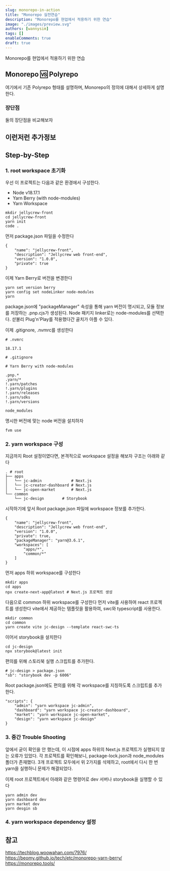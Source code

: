 ```yaml
---
slug: monorepo-in-action
title: "Monorepo 실전연습"
description: "Monorepo를 현업에서 적용하기 위한 연습"
image: "./images/preview.svg"
authors: [wannysim]
tags: []
enableComments: true
draft: true
---
```


Monorepo를 현업에서 적용하기 위한 연습

<!-- truncate -->

## Monorepo 🆚 Polyrepo

여기에서 기존 Polyrepo 형태를 설명하며, Monorepo의 정의에 대해서 상세하게 설명한다.

### 장단점

둘의 장단점을 비교해보자

## 이런저런 추가정보

## Step-by-Step

### 1. root workspace 초기화
우선 이 프로젝트는 다음과 같은 환경에서 구성한다.
- Node v18.17.1
- Yarn Berry (with node-modules)
- Yarn Workspace

```
mkdir jellycrew-front
cd jellycrew-front
yarn init
code .
```

먼저 package.json 파일을 수정한다
```
{
	"name": "jellycrew-front",
	"description": "Jellycrew web front-end",
	"version": "1.0.0",
	"private": true
}
```

이제 Yarn Berry로 버전을 변경한다
```
yarn set version berry
yarn config set nodeLinker node-modules
yarn
```

package.json에 "packageManager" 속성을 통해 yarn 버전이 명시되고, 모듈 정보를 저장하는 .pnp.cjs가 생성된다. Node 패키지 linker로는 node-modules를 선택한다. 섣불리 Plug'n'Play를 적용했다간 골치가 아플 수 있다.

이제 .gitignore, .nvmrc를 생성한다
```
# .nvmrc

18.17.1
```

```
# .gitignore

# Yarn Berry with node-modules

.pnp.*
.yarn/*
!.yarn/patches
!.yarn/plugins
!.yarn/releases
!.yarn/sdks
!.yarn/versions

node_modules
```

명시한 버전에 맞는 node 버전을 설치하자
```
fvm use
```


### 2. yarn workspace 구성

지금까지 Root 설정이였다면, 본격적으로 workspace 설정을 해보자
구조는 아래와 같다

```
. # root
├── apps
│   └── jc-admin             # Next.js
│   └── jc-creator-dashboard # Next.js
│   └── jc-open-market       # Next.js
└── common
    └── jc-design        # Storybook
```

시작하기에 앞서 Root package.json 파일에 workspace 정보를 추가한다.
```
{
	"name": "jellycrew-front",
	"description": "Jellycrew web front-end",
	"version": "1.0.0",
	"private": true,
	"packageManager": "yarn@3.6.1",
	"workspaces": [
		"apps/*",
		"common/*"
	]
}
```

먼저 apps 하위 workspace를 구성한다
```
mkdir apps
cd apps
npx create-next-app@latest # Next.js 프로젝트 생성
```

다음으로 common 하위 workspace를 구성한다
먼저 vite를 사용하여 react 프로젝트를 생성한다
vite에서 제공하는 템플릿을 활용하여, swc와 typescript를 사용한다.
```
mkdir common
cd common
yarn create vite jc-design --template react-swc-ts
```

이어서 storybook을 설치한다
```
cd jc-design
npx storybook@latest init
```

편의를 위해 스토리북 실행 스크립트를 추가한다.
```
# jc-design > package.json
"sb": "storybook dev -p 6006"
```

Root package.json에도 편의를 위해 각 workspace를 지칭하도록 스크립트를 추가한다.
```
"scripts": {
	"admin": "yarn workspace jc-admin",
    "dashboard": "yarn workspace jc-creator-dashboard",
    "market": "yarn workspace jc-open-market",
    "design": "yarn workspace jc-design"
}
```
### 3. 중간 Trouble Shooting
앞에서 굳이 확인을 안 했는데, 이 시점에 apps 하위의 Next.js 프로젝트가 실행되지 않는 오류가 있었다. 각 프로젝트를 확인해보니, package-lock.json과 node_modules 폴더가 존재했다. 3개 프로젝트 모두에서 위 2가지를 삭제하고, root에서 다시 한 번 yarn을 실행하니 문제가 해결되었다.

이제 root 프로젝트에서 아래와 같은 명령어로 dev 서버나 storybook을 실행할 수 있다

```
yarn admin dev
yarn dashboard dev
yarn market dev
yarn desgin sb
```

### 4. yarn workspace dependency 설정


## 참고
https://techblog.woowahan.com/7976/
https://beomy.github.io/tech/etc/monorepo-yarn-berry/
https://monorepo.tools/
